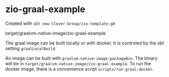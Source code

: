 # zio-graal-example

Created with `sbt new Clover-Group/zio-template.g8`

target/graalvm-native-image/zio-graal-example

The graal image can be built locally or with docker. It is controled by the sbt setting `graalLocalBuild`.

An image can be built with `graalvm-native-image:packageBin`. The binary will be in `target/graalvm-native-image/zio-graal-example`.  To run the docker image, there is a convenience script `scripts/run-graal-docker`.
